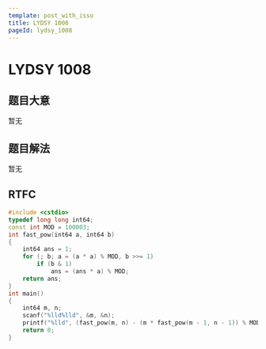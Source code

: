 ```yaml
---
template: post_with_isso
title: LYDSY 1008
pageId: lydsy_1008
---
```


# LYDSY 1008
<span id="poem"></span><script>$(function(){$.ajax('/api/poem?rnd='+Date.now()+Math.random()).done(function(data){$('#poem').text(data);});});</script>
## 题目大意
暂无

## 题目解法
暂无

## RTFC

```cpp
#include <cstdio>
typedef long long int64;
const int MOD = 100003;
int fast_pow(int64 a, int64 b)
{
    int64 ans = 1;
    for (; b; a = (a * a) % MOD, b >>= 1)
        if (b & 1)
            ans = (ans * a) % MOD;
    return ans;
}
int main()
{
    int64 m, n;
    scanf("%lld%lld", &m, &n);
    printf("%lld", (fast_pow(m, n) - (m * fast_pow(m - 1, n - 1)) % MOD + MOD) % MOD);
    return 0;
}
```
<div id="__comment"></div>
